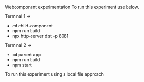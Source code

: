 Webcomponent experimentation
To run this experiment use below.

Terminal 1 ->

- cd child-component
- npm run build
- npx http-server dist -p 8081

Terminal 2 ->

- cd parent-app
- npm run build
- npm start

To run this experiment using a local file approach
